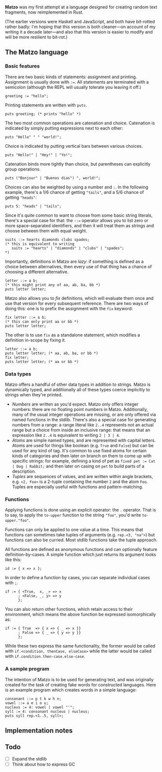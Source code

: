 **Matzo** was my first attempt at a language designed for creating random text fragments, now reimplemented in Rust.

(The earlier versions were Haskell and JavaScript, and both have bit-rotted rather badly: I'm hoping that this version is both cleaner—on account of my writing it a decade later—and also that this version is easier to modify and will be more resilient to bit-rot.)

## The Matzo language

### Basic features

There are two basic kinds of statements: assignment and printing. Assignment is usually done with `:=`. All statements are terminated with a semicolon (although the REPL will usually tolerate you leaving it off.)

```
greeting := "hello";
```

Printing statements are written with `puts`.

```
puts greeting; (* prints "hello" *)
```

The two most common operations are catenation and choice. Catenation is indicated by simply putting expressions next to each other:

```
puts "Hello" " " "world!";
```

Choice is indicated by putting vertical bars between various choices.

```
puts "Hello!" | "Hey!" | "Yo!";
```

Catenation binds more tightly than choice, but parentheses can explicitly group operations.

```
puts ("Bonjour" | "Buenos dias") ", world!";
```

Choices can also be weighted by using a number and `:`. In the following example, there's a 1/6 chance of getting `"tails"`, and a 5/6 chance of getting `"heads"`:

```
puts 5: "heads" | "tails";
```

Since it's quite common to want to choose from some basic string literals, there's a special case for that: the `::=` operator allows you to list zero or more space-separated identifiers, and then it will treat them as strings and choose between them with equal weight.

```
suits ::= hearts diamonds clubs spades;
(* this is equivalent to writing
   suits := "hearts" | "diamonds" | "clubs" | "spades";
*)
```

Importantly, definitions in Matzo are _lazy_: if something is defined as a choice between alternatives, then every use of that thing has a chance of choosing a different alternative.

```
letter ::= a b;
(* this might print any of aa, ab, ba, bb *)
puts letter letter;
```

Matzo also allows you to _fix_ definitions, which will evaluate them once and use that version for every subsequent reference. There are two ways of doing this: one is to prefix the assignment with the `fix` keyword:

```
fix letter ::= a b;
(* this can only print aa or bb *)
puts letter letter;
```

The other is to use `fix` as a standalone statement, which modifies a definition in-scope by fixing it.

```
letter ::= a b;
puts letter letter; (* aa, ab, ba, or bb *)
fix letter;
puts letter letter; (* aa or bb *)
```

### Data types

Matzo offers a handful of other data types in addition to strings. Matzo is dynamically typed, and additionally all of these types coerce implicitly to strings when they're printed.

- _Numbers_ are written as you'd expect. Matzo only offers integer numbers: there are no floating point numbers in Matzo. Additionally, many of the usual integer operations are missing, or are only offered via named functions in the stdlib. There's also a special case for generating numbers from a range: a range literal like `2..4` represents not an actual range but a choice from inside an inclusive range: that means that an expression like `2..4` is equivalent to writing `2 | 3 | 4`.
- _Atoms_ are simple named types, and are represented with capital letters. Atoms are used for things like boolean (e.g. `True` and `False`) but can be used for any kind of tag. It's common to use fixed atoms for certain kinds of categories and then later on branch on them to come up with specific strings: for example, defining a kind of pet as `fixed pet := Cat | Dog | Rabbit;` and then later on casing on `pet` to build parts of a description.
- _Tuples_ are sequences of values, and are written within angle brackets, e.g. `<2, Foo>` is a 2-tuple containing the number `2` and the atom `Foo`. Tuples are especially useful with functions and pattern-matching.

### Functions

Applying functions is done using an explicit operator: the `.` operator. That is to say, to apply the `to-upper` function to the string `"foo"`, you'd write `to-upper."foo"`.

Functions can only be applied to one value at a time. This means that functions can sometimes take tuples of arguments (e.g. `rep.<3, "na">`) but functions can also be curried. Most stdlib functions take the tuple approach.

All functions are defined as anonymous functions and can optionally feature definition-by-cases. A simple function which just returns its argument looks like this:

```
id := { x => x };
```

In order to define a function by cases, you can separate individual cases with `;`.

```
if := { <True,  x, _> => x
      ; <False, _, y> => y
      };
```

You can also return other functions, which retain access to their environment, which means the above function be expressed isomorphically as:

```
if := { True  => { x => { _ => x }}
      ; False => { _ => { y => y }}
      };
```

While these two express the same functionality, the former would be called with `if.<condition, thenCase, elseCase>` while the latter would be called with `if.condition.then-case.else-case`.

### A sample program

The intention of Matzo is to be used for generating text, and was originally created for the task of creating fake words for constructed languages. Here is an example program which creates words in a simple language:

```
consonant ::= p t k w h n;
vowel ::= a e i o u;
nucleus := 4: vowel | vowel "'";
syll := 4: consonant nucleus | nucleus;
puts syll rep.<1..5, syll>;
```

## Implementation notes

## Todo

- [ ] Expand the stdlib
- [ ] Think about how to express GC
